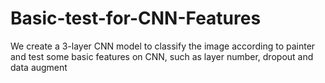 # Basic-test-for-CNN-Features
We create a 3-layer CNN model to classify the image according to painter and test some basic features on CNN, such as layer number, dropout and data augment
